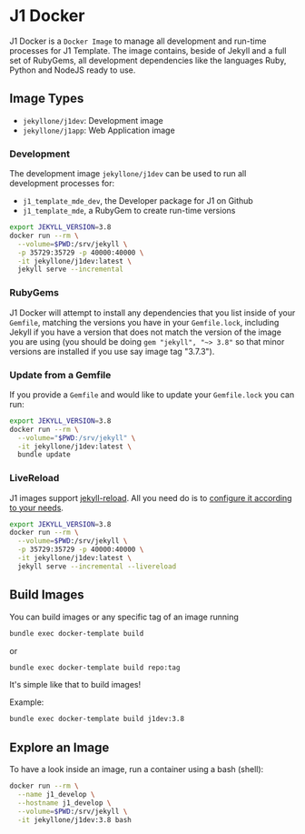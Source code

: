 # J1 Docker

J1 Docker is a `Docker Image` to manage all development and run-time
processes for J1 Template. The image contains, beside of Jekyll and
a full set of RubyGems, all development dependencies like the languages
Ruby, Python and NodeJS ready to use.

## Image Types

*   `jekyllone/j1dev`: Development image
*   `jekyllone/j1app`: Web Application image


### Development

The development image `jekyllone/j1dev` can be used to run all development
processes for:

*   `j1_template_mde_dev`, the Developer package for J1 on Github
*   `j1_template_mde`, a RubyGem to create run-time versions


```sh
export JEKYLL_VERSION=3.8
docker run --rm \
  --volume=$PWD:/srv/jekyll \
  -p 35729:35729 -p 40000:40000 \
  -it jekyllone/j1dev:latest \
  jekyll serve --incremental
```


### RubyGems

J1 Docker will attempt to install any dependencies that you list inside
of your `Gemfile`, matching the versions you have in your `Gemfile.lock`,
including Jekyll if you have a version that does not match the version of
the image you are using (you should be doing `gem "jekyll", "~> 3.8"` so
that minor versions are installed if you use say image tag "3.7.3").

### Update from a Gemfile

If you provide a `Gemfile` and would like to update your `Gemfile.lock`
you can run:

```sh
export JEKYLL_VERSION=3.8
docker run --rm \
  --volume="$PWD:/srv/jekyll" \
  -it jekyllone/j1dev:latest \
  bundle update
```


### LiveReload

J1 images support [jekyll-reload](https://rubygems.org/gems/jekyll-reload).
All you need do is to [configure it according to your needs](http://www.rubydoc.info/gems/jekyll-reload/).

```sh
export JEKYLL_VERSION=3.8
docker run --rm \
  --volume=$PWD:/srv/jekyll \
  -p 35729:35729 -p 40000:40000 \
  -it jekyllone/j1dev:latest \
  jekyll serve --incremental --livereload
```

## Build Images

You can build images or any specific tag of an image running

```sh
bundle exec docker-template build
```

or

```sh
bundle exec docker-template build repo:tag
```

It's simple like that to build images!

Example:

```sh
bundle exec docker-template build j1dev:3.8
```

## Explore an Image

To have a look inside an image, run a container using a bash (shell):


```sh
docker run --rm \
  --name j1_develop \
  --hostname j1_develop \
  --volume=$PWD:/srv/jekyll \
  -it jekyllone/j1dev:3.8 bash
```

